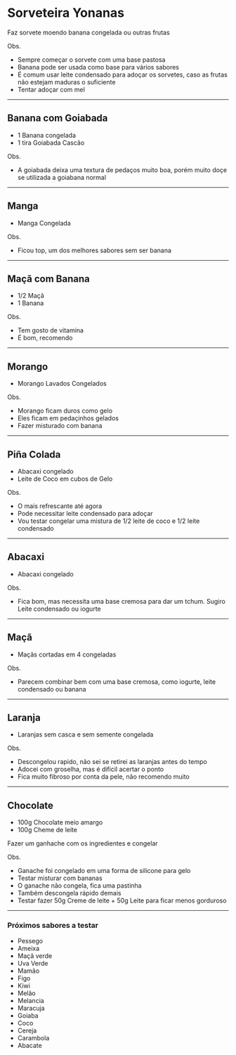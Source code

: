 # Sorveteira Yonanas

Faz sorvete moendo banana congelada ou outras frutas

Obs.
* Sempre começar o sorvete com uma base pastosa
* Banana pode ser usada como base para vários sabores
* É comum usar leite condensado para adoçar os sorvetes, caso as frutas não estejam maduras o suficiente
* Tentar adoçar com mel

---

## Banana com Goiabada

* 1 Banana congelada
* 1 tira Goiabada Cascão

Obs.
* A goiabada deixa uma textura de pedaços muito boa, porém muito doçe se utilizada a goiabana normal

---

## Manga
* Manga Congelada

Obs.
* Ficou top, um dos melhores sabores sem ser banana

---

## Maçã com Banana
* 1/2 Maçã
* 1 Banana

Obs.
* Tem gosto de vitamina
* É bom, recomendo

---

## Morango
* Morango Lavados Congelados

Obs.
* Morango ficam duros como gelo
* Eles ficam em pedaçinhos gelados
* Fazer misturado com banana

---

## Piña Colada
* Abacaxi congelado
* Leite de Coco em cubos de Gelo

Obs.
* O mais refrescante até agora
* Pode necessitar leite condensado para adoçar
* Vou testar congelar uma mistura de 1/2 leite de coco e 1/2 leite condensado
---

## Abacaxi

* Abacaxi congelado 

Obs.
* Fica bom, mas necessita uma base cremosa para dar um tchum. Sugiro Leite condensado ou iogurte

---

## Maçã
* Maçãs cortadas em 4 congeladas

Obs.
* Parecem combinar bem com uma base cremosa, como iogurte, leite condensado ou banana

---
## Laranja
* Laranjas sem casca e sem semente congelada

Obs.
* Descongelou rapido, não sei se retirei as laranjas antes do tempo
* Adocei com groselha, mas é dificil acertar o ponto
* Fica muito fibroso por conta da pele, não recomendo muito

---
## Chocolate

* 100g Chocolate meio amargo
* 100g Cheme de leite

Fazer um ganhache com os ingredientes e congelar

Obs.
* Ganache foi congelado em uma forma de silicone para gelo
* Testar misturar com bananas 
* O ganache não congela, fica uma pastinha
* Também descongela rápido demais
* Testar fazer 50g Creme de leite + 50g Leite para ficar menos gorduroso 

---

### Próximos sabores a testar

* Pessego
* Ameixa
* Maçã verde
* Uva Verde
* Mamão
* Figo
* Kiwi
* Melão
* Melancia
* Maracuja
* Goiaba
* Coco
* Cereja
* Carambola
* Abacate
